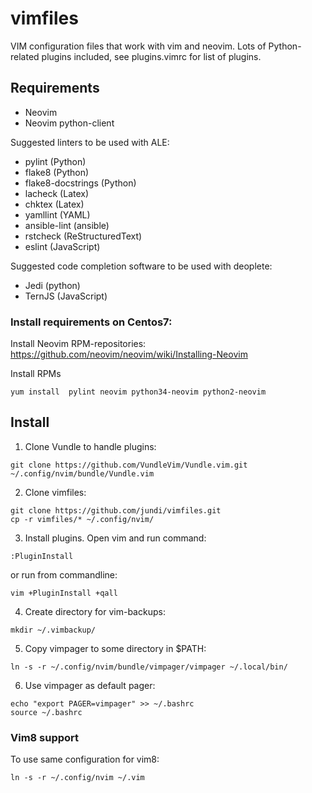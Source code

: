 # vimfiles
VIM configuration files that work with vim and neovim. Lots of Python-related plugins included, see plugins.vimrc for list of plugins.

## Requirements
   * Neovim
   * Neovim python-client

Suggested linters to be used with ALE:

   * pylint (Python)
   * flake8 (Python)
   * flake8-docstrings (Python)
   * lacheck (Latex)
   * chktex (Latex)
   * yamllint (YAML)
   * ansible-lint (ansible)
   * rstcheck (ReStructuredText)
   * eslint (JavaScript)

Suggested code completion software to be used with deoplete:

   * Jedi (python)
   * TernJS (JavaScript)

### Install requirements on Centos7:
Install Neovim RPM-repositories: https://github.com/neovim/neovim/wiki/Installing-Neovim

Install RPMs
```
yum install  pylint neovim python34-neovim python2-neovim
```

## Install

1. Clone Vundle to handle plugins:
```
git clone https://github.com/VundleVim/Vundle.vim.git ~/.config/nvim/bundle/Vundle.vim
```

2. Clone vimfiles:
```
git clone https://github.com/jundi/vimfiles.git
cp -r vimfiles/* ~/.config/nvim/
```

3. Install plugins. Open vim and run command:
```
:PluginInstall

```
or run from commandline:
```
vim +PluginInstall +qall

```

4. Create directory for vim-backups:
```
mkdir ~/.vimbackup/
```

5. Copy vimpager to some directory in $PATH:
```
ln -s -r ~/.config/nvim/bundle/vimpager/vimpager ~/.local/bin/
```

6. Use vimpager as default pager:
```
echo "export PAGER=vimpager" >> ~/.bashrc
source ~/.bashrc
```

### Vim8 support

To use same configuration for vim8:
```
ln -s -r ~/.config/nvim ~/.vim
```

